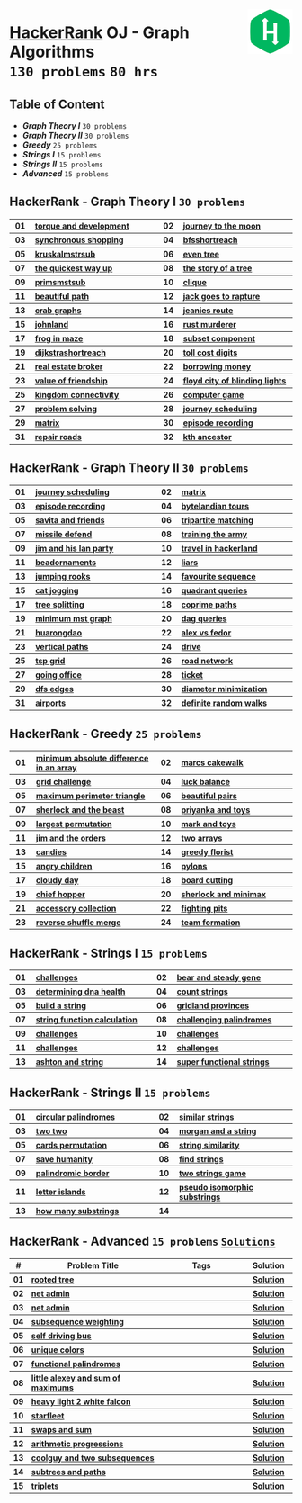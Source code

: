 <img align="right" width="80" src="/logos/hackerrank.png"></img>

# [HackerRank](https://hackerrank.com/) OJ - Graph Algorithms <br> `130 problems` `80 hrs`

## Table of Content

- ***Graph Theory I***   `30 problems`
- ***Graph Theory II***  `30 problems`
- ***Greedy***           `25 problems`
- ***Strings I***        `15 problems`
- ***Strings II***       `15 problems`
- ***Advanced***         `15 problems`

## HackerRank - Graph Theory I `30 problems`

<table>
    <tbody>
        <tr>
<th align="center" width="50px">01</th><th align="left" width="550px"><a href="https://hackerrank.com/challenges/torque-and-development/problem">torque and development</a></th>
<th align="center" width="50px">02</th><th align="left" width="550px"><a href="https://hackerrank.com/challenges/journey-to-the-moon/problem">journey to the moon</a></th>
        </tr>
        <tr>
<th align="center" width="50px">03</th><th align="left" width="550px"><a href="https://hackerrank.com/challenges/synchronous-shopping/problem">synchronous shopping</a></th>
<th align="center" width="50px">04</th><th align="left" width="550px"><a href="https://hackerrank.com/challenges/bfsshortreach/problem">bfsshortreach</a></th>
        </tr>
        <tr>
<th align="center" width="50px">05</th><th align="left" width="550px"><a href="https://hackerrank.com/challenges/kruskalmstrsub/problem">kruskalmstrsub</a></th>
<th align="center" width="50px">06</th><th align="left" width="550px"><a href="https://hackerrank.com/challenges/even-tree/problem">even tree</a></th>
        </tr>
        <tr>
<th align="center" width="50px">07</th><th align="left" width="550px"><a href="https://hackerrank.com/challenges/the-quickest-way-up/problem">the quickest way up</a></th>
<th align="center" width="50px">08</th><th align="left" width="550px"><a href="https://hackerrank.com/challenges/the-story-of-a-tree/problem">the story of a tree</a></th>
        </tr>
        <tr>
<th align="center" width="50px">09</th><th align="left" width="550px"><a href="https://hackerrank.com/challenges/primsmstsub/problem">primsmstsub</a></th>
<th align="center" width="50px">10</th><th align="left" width="550px"><a href="https://hackerrank.com/challenges/clique/problem">clique</a></th>
        </tr>
        <tr>
<th align="center" width="50px">11</th><th align="left" width="550px"><a href="https://hackerrank.com/challenges/beautiful-path/problem">beautiful path</a></th>
<th align="center" width="50px">12</th><th align="left" width="550px"><a href="https://hackerrank.com/challenges/jack-goes-to-rapture/problem">jack goes to rapture</a></th>
        </tr>
        <tr>
<th align="center" width="50px">13</th><th align="left" width="550px"><a href="https://hackerrank.com/challenges/crab-graphs/problem">crab graphs</a></th>
<th align="center" width="50px">14</th><th align="left" width="550px"><a href="https://hackerrank.com/challenges/jeanies-route/problem">jeanies route</a></th>
        </tr>
        <tr>
<th align="center" width="50px">15</th><th align="left" width="550px"><a href="https://hackerrank.com/challenges/johnland/problem">johnland</a></th>
<th align="center" width="50px">16</th><th align="left" width="550px"><a href="https://hackerrank.com/challenges/rust-murderer/problem">rust murderer</a></th>
        </tr>
        <tr>
<th align="center" width="50px">17</th><th align="left" width="550px"><a href="https://hackerrank.com/challenges/frog-in-maze/problem">frog in maze</a></th>
<th align="center" width="50px">18</th><th align="left" width="550px"><a href="https://hackerrank.com/challenges/subset-component/problem">subset component</a></th>
        </tr>
        <tr>
<th align="center" width="50px">19</th><th align="left" width="550px"><a href="https://hackerrank.com/challenges/dijkstrashortreach/problem">dijkstrashortreach</a></th>
<th align="center" width="50px">20</th><th align="left" width="550px"><a href="https://hackerrank.com/challenges/toll-cost-digits/problem">toll cost digits</a></th>
        </tr>
        <tr>
<th align="center" width="50px">21</th><th align="left" width="550px"><a href="https://hackerrank.com/challenges/real-estate-broker/problem">real estate broker</a></th>
<th align="center" width="50px">22</th><th align="left" width="550px"><a href="https://hackerrank.com/challenges/borrowing-money/problem">borrowing money</a></th>
        </tr>
        <tr>
<th align="center" width="50px">23</th><th align="left" width="550px"><a href="https://hackerrank.com/challenges/value-of-friendship/problem">value of friendship</a></th>
<th align="center" width="50px">24</th><th align="left" width="550px"><a href="https://hackerrank.com/challenges/floyd-city-of-blinding-lights/problem">floyd city of blinding lights</a></th>
        </tr>
        <tr>
<th align="center" width="50px">25</th><th align="left" width="550px"><a href="https://hackerrank.com/challenges/kingdom-connectivity/problem">kingdom connectivity</a></th>
<th align="center" width="50px">26</th><th align="left" width="550px"><a href="https://hackerrank.com/challenges/computer-game/problem">computer game</a></th>
        </tr>
        <tr>
<th align="center" width="50px">27</th><th align="left" width="550px"><a href="https://hackerrank.com/challenges/problem-solving/problem">problem solving</a></th>
<th align="center" width="50px">28</th><th align="left" width="550px"><a href="https://hackerrank.com/challenges/journey-scheduling/problem">journey scheduling</a></th>
        </tr>
        <tr>
<th align="center" width="50px">29</th><th align="left" width="550px"><a href="https://hackerrank.com/challenges/matrix/problem">matrix</a></th>
<th align="center" width="50px">30</th><th align="left" width="550px"><a href="https://hackerrank.com/challenges/episode-recording/problem">episode recording</a></th>
        </tr>
        <tr>
<th align="center" width="50px">31</th><th align="left" width="550px"><a href="https://hackerrank.com/challenges/repair-roads/problem">repair roads</a></th>
<th align="center" width="50px">32</th><th align="left" width="550px"><a href="https://hackerrank.com/challenges/kth-ancestor/problem">kth ancestor</a></th>
        </tr>
    </tbody>
</table>

## HackerRank - Graph Theory II `30 problems`

<table>
    <tbody>
        <tr>
<th align="center" width="50px">01</th><th align="left" width="550px"><a href="https://hackerrank.com/challenges/journey-scheduling/problem">journey scheduling</a></th>
<th align="center" width="50px">02</th><th align="left" width="550px"><a href="https://hackerrank.com/challenges/matrix/problem">matrix</a></th>
        </tr>
        <tr>
<th align="center" width="50px">03</th><th align="left" width="550px"><a href="https://hackerrank.com/challenges/episode-recording/problem">episode recording</a></th>
<th align="center" width="50px">04</th><th align="left" width="550px"><a href="https://hackerrank.com/challenges/bytelandian-tours/problem">bytelandian tours</a></th>
        </tr>
        <tr>
<th align="center" width="50px">05</th><th align="left" width="550px"><a href="https://hackerrank.com/challenges/savita-and-friends/problem">savita and friends</a></th>
<th align="center" width="50px">06</th><th align="left" width="550px"><a href="https://hackerrank.com/challenges/tripartite-matching/problem">tripartite matching</a></th>
        </tr>
        <tr>
<th align="center" width="50px">07</th><th align="left" width="550px"><a href="https://hackerrank.com/challenges/missile-defend/problem">missile defend</a></th>
<th align="center" width="50px">08</th><th align="left" width="550px"><a href="https://hackerrank.com/challenges/training-the-army/problem">training the army</a></th>
        </tr>
        <tr>
<th align="center" width="50px">09</th><th align="left" width="550px"><a href="https://hackerrank.com/challenges/jim-and-his-lan-party/problem">jim and his lan party</a></th>
<th align="center" width="50px">10</th><th align="left" width="550px"><a href="https://hackerrank.com/challenges/travel-in-hackerland/problem">travel in hackerland</a></th>
        </tr>
        <tr>
<th align="center" width="50px">11</th><th align="left" width="550px"><a href="https://hackerrank.com/challenges/beadornaments/problem">beadornaments</a></th>
<th align="center" width="50px">12</th><th align="left" width="550px"><a href="https://hackerrank.com/challenges/liars/problem">liars</a></th>
        </tr>
        <tr>
<th align="center" width="50px">13</th><th align="left" width="550px"><a href="https://hackerrank.com/challenges/jumping-rooks/problem">jumping rooks</a></th>
<th align="center" width="50px">14</th><th align="left" width="550px"><a href="https://hackerrank.com/challenges/favourite-sequence/problem">favourite sequence</a></th>
        </tr>
        <tr>
<th align="center" width="50px">15</th><th align="left" width="550px"><a href="https://hackerrank.com/challenges/cat-jogging/problem">cat jogging</a></th>
<th align="center" width="50px">16</th><th align="left" width="550px"><a href="https://hackerrank.com/challenges/quadrant-queries/problem">quadrant queries</a></th>
        </tr>
        <tr>
<th align="center" width="50px">17</th><th align="left" width="550px"><a href="https://hackerrank.com/challenges/tree-splitting/problem">tree splitting</a></th>
<th align="center" width="50px">18</th><th align="left" width="550px"><a href="https://hackerrank.com/challenges/coprime-paths/problem">coprime paths</a></th>
        </tr>
        <tr>
<th align="center" width="50px">19</th><th align="left" width="550px"><a href="https://hackerrank.com/challenges/minimum-mst-graph/problem">minimum mst graph</a></th>
<th align="center" width="50px">20</th><th align="left" width="550px"><a href="https://hackerrank.com/challenges/dag-queries/problem">dag queries</a></th>
        </tr>
        <tr>
<th align="center" width="50px">21</th><th align="left" width="550px"><a href="https://hackerrank.com/challenges/huarongdao/problem">huarongdao</a></th>
<th align="center" width="50px">22</th><th align="left" width="550px"><a href="https://hackerrank.com/challenges/alex-vs-fedor/problem">alex vs fedor</a></th>
        </tr>
        <tr>
<th align="center" width="50px">23</th><th align="left" width="550px"><a href="https://hackerrank.com/challenges/vertical-paths/problem">vertical paths</a></th>
<th align="center" width="50px">24</th><th align="left" width="550px"><a href="https://hackerrank.com/challenges/drive/problem">drive</a></th>
        </tr>
        <tr>
<th align="center" width="50px">25</th><th align="left" width="550px"><a href="https://hackerrank.com/challenges/tsp-grid/problem">tsp grid</a></th>
<th align="center" width="50px">26</th><th align="left" width="550px"><a href="https://hackerrank.com/challenges/road-network/problem">road network</a></th>
        </tr>
        <tr>
<th align="center" width="50px">27</th><th align="left" width="550px"><a href="https://hackerrank.com/challenges/going-office/problem">going office</a></th>
<th align="center" width="50px">28</th><th align="left" width="550px"><a href="https://hackerrank.com/challenges/ticket/problem">ticket</a></th>
        </tr>
        <tr>
<th align="center" width="50px">29</th><th align="left" width="550px"><a href="https://hackerrank.com/challenges/dfs-edges/problem">dfs edges</a></th>
<th align="center" width="50px">30</th><th align="left" width="550px"><a href="https://hackerrank.com/challenges/diameter-minimization/problem">diameter minimization</a></th>
        </tr>
        <tr>
<th align="center" width="50px">31</th><th align="left" width="550px"><a href="https://hackerrank.com/challenges/airports/problem">airports</a></th>
<th align="center" width="50px">32</th><th align="left" width="550px"><a href="https://hackerrank.com/challenges/definite-random-walks/problem">definite random walks</a></th>
        </tr>
    </tbody>
</table>

## HackerRank - Greedy `25 problems`

<table>
    <tbody>
        <tr>
<th align="center" width="50px">01</th><th align="left" width="550px"><a href="https://hackerrank.com/challenges/minimum-absolute-difference-in-an-array/problem">minimum absolute difference in an array</a></th>
<th align="center" width="50px">02</th><th align="left" width="550px"><a href="https://hackerrank.com/challenges/marcs-cakewalk/problem">marcs cakewalk</a></th>
        </tr>
        <tr>
<th align="center" width="50px">03</th><th align="left" width="550px"><a href="https://hackerrank.com/challenges/grid-challenge/problem">grid challenge</a></th>
<th align="center" width="50px">04</th><th align="left" width="550px"><a href="https://hackerrank.com/challenges/luck-balance/problem">luck balance</a></th>
        </tr>
        <tr>
<th align="center" width="50px">05</th><th align="left" width="550px"><a href="https://hackerrank.com/challenges/maximum-perimeter-triangle/problem">maximum perimeter triangle</a></th>
<th align="center" width="50px">06</th><th align="left" width="550px"><a href="https://hackerrank.com/challenges/beautiful-pairs/problem">beautiful pairs</a></th>
        </tr>
        <tr>
<th align="center" width="50px">07</th><th align="left" width="550px"><a href="https://hackerrank.com/challenges/sherlock-and-the-beast/problem">sherlock and the beast</a></th>
<th align="center" width="50px">08</th><th align="left" width="550px"><a href="https://hackerrank.com/challenges/priyanka-and-toys/problem">priyanka and toys</a></th>
        </tr>
        <tr>
<th align="center" width="50px">09</th><th align="left" width="550px"><a href="https://hackerrank.com/challenges/largest-permutation/problem">largest permutation</a></th>
<th align="center" width="50px">10</th><th align="left" width="550px"><a href="https://hackerrank.com/challenges/mark-and-toys/problem">mark and toys</a></th>
        </tr>
        <tr>
<th align="center" width="50px">11</th><th align="left" width="550px"><a href="https://hackerrank.com/challenges/jim-and-the-orders/problem">jim and the orders</a></th>
<th align="center" width="50px">12</th><th align="left" width="550px"><a href="https://hackerrank.com/challenges/two-arrays/problem">two arrays</a></th>
        </tr>
        <tr>
<th align="center" width="50px">13</th><th align="left" width="550px"><a href="https://hackerrank.com/challenges/candies/problem">candies</a></th>
<th align="center" width="50px">14</th><th align="left" width="550px"><a href="https://hackerrank.com/challenges/greedy-florist/problem">greedy florist</a></th>
        </tr>
        <tr>
<th align="center" width="50px">15</th><th align="left" width="550px"><a href="https://hackerrank.com/challenges/angry-children/problem">angry children</a></th>
<th align="center" width="50px">16</th><th align="left" width="550px"><a href="https://hackerrank.com/challenges/pylons/problem">pylons</a></th>
        </tr>
        <tr>
<th align="center" width="50px">17</th><th align="left" width="550px"><a href="https://hackerrank.com/challenges/cloudy-day/problem">cloudy day</a></th>
<th align="center" width="50px">18</th><th align="left" width="550px"><a href="https://hackerrank.com/challenges/board-cutting/problem">board cutting</a></th>
        </tr>
        <tr>
<th align="center" width="50px">19</th><th align="left" width="550px"><a href="https://hackerrank.com/challenges/chief-hopper/problem">chief hopper</a></th>
<th align="center" width="50px">20</th><th align="left" width="550px"><a href="https://hackerrank.com/challenges/sherlock-and-minimax/problem">sherlock and minimax</a></th>
        </tr>
        <tr>
<th align="center" width="50px">21</th><th align="left" width="550px"><a href="https://hackerrank.com/challenges/accessory-collection/problem">accessory collection</a></th>
<th align="center" width="50px">22</th><th align="left" width="550px"><a href="https://hackerrank.com/challenges/fighting-pits/problem">fighting pits</a></th>
        </tr>
        <tr>
<th align="center" width="50px">23</th><th align="left" width="550px"><a href="https://hackerrank.com/challenges/reverse-shuffle-merge/problem">reverse shuffle merge</a></th>
<th align="center" width="50px">24</th><th align="left" width="550px"><a href="https://hackerrank.com/challenges/team-formation/problem">team formation</a></th>
        </tr>
    </tbody>
</table>

## HackerRank - Strings I `15 problems`

<table>
    <tbody>
        <tr>
<th align="center" width="50px">01</th><th align="left" width="550px"><a href="https://hackerrank.com/challenges/common-child">challenges</a></th>
<th align="center" width="50px">02</th><th align="left" width="550px"><a href="https://hackerrank.com/challenges/bear-and-steady-gene/problem">bear and steady gene</a></th>
        </tr>
        <tr>
<th align="center" width="50px">03</th><th align="left" width="550px"><a href="https://hackerrank.com/challenges/determining-dna-health/problem">determining dna health</a></th>
<th align="center" width="50px">04</th><th align="left" width="550px"><a href="https://hackerrank.com/challenges/count-strings/problem">count strings</a></th>
        </tr>
        <tr>
<th align="center" width="50px">05</th><th align="left" width="550px"><a href="https://hackerrank.com/challenges/build-a-string/problem">build a string</a></th>
<th align="center" width="50px">06</th><th align="left" width="550px"><a href="https://hackerrank.com/challenges/gridland-provinces/problem">gridland provinces</a></th>
        </tr>
        <tr>
<th align="center" width="50px">07</th><th align="left" width="550px"><a href="https://hackerrank.com/challenges/string-function-calculation/problem">string function calculation</a></th>
<th align="center" width="50px">08</th><th align="left" width="550px"><a href="https://hackerrank.com/challenges/challenging-palindromes/problem">challenging palindromes</a></th>
        </tr>
        <tr>
<th align="center" width="50px">09</th><th align="left" width="550px"><a href="https://hackerrank.com/challenges/sherlock-and-valid-string">challenges</a></th>
<th align="center" width="50px">10</th><th align="left" width="550px"><a href="https://hackerrank.com/challenges/richie-rich">challenges</a></th>
        </tr>
        <tr>
<th align="center" width="50px">11</th><th align="left" width="550px"><a href="https://hackerrank.com/challenges/maximum-palindromes">challenges</a></th>
<th align="center" width="50px">12</th><th align="left" width="550px"><a href="https://hackerrank.com/challenges/sherlock-and-anagrams">challenges</a></th>
        </tr>
        <tr>
<th align="center" width="50px">13</th><th align="left" width="550px"><a href="https://hackerrank.com/challenges/ashton-and-string/problem">ashton and string</a></th>
<th align="center" width="50px">14</th><th align="left" width="550px"><a href="https://hackerrank.com/challenges/super-functional-strings/problem">super functional strings</a></th>
        </tr>
    </tbody>
</table>

## HackerRank - Strings II `15 problems`

<table>
    <tbody>
        <tr>
<th align="center" width="50px">01</th><th align="left" width="550px"><a href="https://hackerrank.com/challenges/circular-palindromes/problem">circular palindromes</a></th>
<th align="center" width="50px">02</th><th align="left" width="550px"><a href="https://hackerrank.com/challenges/similar-strings/problem">similar strings</a></th>
        </tr>
        <tr>
<th align="center" width="50px">03</th><th align="left" width="550px"><a href="https://hackerrank.com/challenges/two-two/problem">two two</a></th>
<th align="center" width="50px">04</th><th align="left" width="550px"><a href="https://hackerrank.com/challenges/morgan-and-a-string/problem">morgan and a string</a></th>
        </tr>
        <tr>
<th align="center" width="50px">05</th><th align="left" width="550px"><a href="https://hackerrank.com/challenges/cards-permutation/problem">cards permutation</a></th>
<th align="center" width="50px">06</th><th align="left" width="550px"><a href="https://hackerrank.com/challenges/string-similarity/problem">string similarity</a></th>
        </tr>
        <tr>
<th align="center" width="50px">07</th><th align="left" width="550px"><a href="https://hackerrank.com/challenges/save-humanity/problem">save humanity</a></th>
<th align="center" width="50px">08</th><th align="left" width="550px"><a href="https://hackerrank.com/challenges/find-strings/problem">find strings</a></th>
        </tr>
        <tr>
<th align="center" width="50px">09</th><th align="left" width="550px"><a href="https://hackerrank.com/challenges/palindromic-border/problem">palindromic border</a></th>
<th align="center" width="50px">10</th><th align="left" width="550px"><a href="https://hackerrank.com/challenges/two-strings-game/problem">two strings game</a></th>
        </tr>
        <tr>
<th align="center" width="50px">11</th><th align="left" width="550px"><a href="https://hackerrank.com/challenges/letter-islands/problem">letter islands</a></th>
<th align="center" width="50px">12</th><th align="left" width="550px"><a href="https://hackerrank.com/challenges/pseudo-isomorphic-substrings/problem">pseudo isomorphic substrings</a></th>
        </tr>
        <tr>
<th align="center" width="50px">13</th><th align="left" width="550px"><a href="https://hackerrank.com/challenges/how-many-substrings/problem">how many substrings</a></th>
<th align="center" width="50px">14</th><th align="left" width="550px"></th>
        </tr>
    </tbody>
</table>

## HackerRank - Advanced `15 problems` [`Solutions`](/level-3/hackerrank/graph-string/solutions/advanced.md)

<table>
    <head>
        <tr>
<th align="center">#</th>
<th align="center" width="600px">Problem Title</th>
<th align="center" width="480px">Tags</th>
<th align="center" width="120px">Solution</th>
        </tr>
    </head>
    <tbody>
        <tr>
<th align="center">01</th>
<th align="left"><a href="https://hackerrank.com/challenges/rooted-tree/problem">rooted tree</a></th>
<th align="left"></th>
<th align="center"><a href="/level-3/hackerrank/graph-string/solutions/advanced.md">Solution</a></th>
        </tr>
        <tr>
<th align="center">02</th>
<th align="left"><a href="https://hackerrank.com/challenges/net-admin/problem">net admin</a></th>
<th align="left"></th>
<th align="center"><a href="/level-3/hackerrank/graph-string/solutions/advanced.md">Solution</a></th>
        </tr>
        <tr>
<th align="center">03</th>
<th align="left"><a href="https://hackerrank.com/challenges/net-admin/problem">net admin</a></th>
<th align="left"></th>
<th align="center"><a href="/level-3/hackerrank/graph-string/solutions/advanced.md">Solution</a></th>
        </tr>
        <tr>
<th align="center">04</th>
<th align="left"><a href="https://hackerrank.com/challenges/subsequence-weighting/problem">subsequence weighting</a></th>
<th align="left"></th>
<th align="center"><a href="/level-3/hackerrank/graph-string/solutions/advanced.md">Solution</a></th>
        </tr>
        <tr>
<th align="center">05</th>
<th align="left"><a href="https://hackerrank.com/challenges/self-driving-bus/problem">self driving bus</a></th>
<th align="left"></th>
<th align="center"><a href="/level-3/hackerrank/graph-string/solutions/advanced.md">Solution</a></th>
        </tr>
        <tr>
<th align="center">06</th>
<th align="left"><a href="https://hackerrank.com/challenges/unique-colors/problem">unique colors</a></th>
<th align="left"></th>
<th align="center"><a href="/level-3/hackerrank/graph-string/solutions/advanced.md">Solution</a></th>
        </tr>
        <tr>
<th align="center">07</th>
<th align="left"><a href="https://hackerrank.com/challenges/functional-palindromes/problem">functional palindromes</a></th>
<th align="left"></th>
<th align="center"><a href="/level-3/hackerrank/graph-string/solutions/advanced.md">Solution</a></th>
        </tr>
        <tr>
<th align="center">08</th>
<th align="left"><a href="https://hackerrank.com/challenges/little-alexey-and-sum-of-maximums/problem">little alexey and sum of maximums</a></th>
<th align="left"></th>
<th align="center"><a href="/level-3/hackerrank/graph-string/solutions/advanced.md">Solution</a></th>
        </tr>
        <tr>
<th align="center">09</th>
<th align="left"><a href="https://hackerrank.com/challenges/heavy-light-2-white-falcon/problem">heavy light 2 white falcon</a></th>
<th align="left"></th>
<th align="center"><a href="/level-3/hackerrank/graph-string/solutions/advanced.md">Solution</a></th>
        </tr>
        <tr>
<th align="center">10</th>
<th align="left"><a href="https://hackerrank.com/challenges/starfleet/problem">starfleet</a></th>
<th align="left"></th>
<th align="center"><a href="/level-3/hackerrank/graph-string/solutions/advanced.md">Solution</a></th>
        </tr>
        <tr>
<th align="center">11</th>
<th align="left"><a href="https://hackerrank.com/challenges/swaps-and-sum/problem">swaps and sum</a></th>
<th align="left"></th>
<th align="center"><a href="/level-3/hackerrank/graph-string/solutions/advanced.md">Solution</a></th>
        </tr>
        <tr>
<th align="center">12</th>
<th align="left"><a href="https://hackerrank.com/challenges/arithmetic-progressions/problem">arithmetic progressions</a></th>
<th align="left"></th>
<th align="center"><a href="/level-3/hackerrank/graph-string/solutions/advanced.md">Solution</a></th>
        </tr>
        <tr>
<th align="center">13</th>
<th align="left"><a href="https://hackerrank.com/challenges/coolguy-and-two-subsequences/problem">coolguy and two subsequences</a></th>
<th align="left"></th>
<th align="center"><a href="/level-3/hackerrank/graph-string/solutions/advanced.md">Solution</a></th>
        </tr>
        <tr>
<th align="center">14</th>
<th align="left"><a href="https://hackerrank.com/challenges/subtrees-and-paths/problem">subtrees and paths</a></th>
<th align="left"></th>
<th align="center"><a href="/level-3/hackerrank/graph-string/solutions/advanced.md">Solution</a></th>
        </tr>
        <tr>
<th align="center">15</th>
<th align="left"><a href="https://hackerrank.com/challenges/triplets/problem">triplets</a></th>
<th align="left"></th>
<th align="center"><a href="/level-3/hackerrank/graph-string/solutions/advanced.md">Solution</a></th>
        </tr>
    </tbody>
</table>
